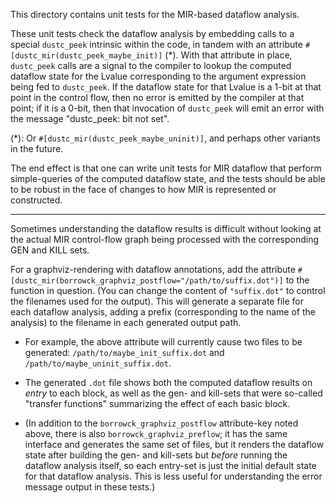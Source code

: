 This directory contains unit tests for the MIR-based dataflow
analysis.

These unit tests check the dataflow analysis by embedding calls to a
special `dustc_peek` intrinsic within the code, in tandem with an
attribute `#[dustc_mir(dustc_peek_maybe_init)]` (\*). With that
attribute in place, `dustc_peek` calls are a signal to the compiler to
lookup the computed dataflow state for the Lvalue corresponding to the
argument expression being fed to `dustc_peek`. If the dataflow state
for that Lvalue is a 1-bit at that point in the control flow, then no
error is emitted by the compiler at that point; if it is a 0-bit, then
that invocation of `dustc_peek` will emit an error with the message
"dustc_peek: bit not set".

(\*): Or `#[dustc_mir(dustc_peek_maybe_uninit)]`, and perhaps other
variants in the future.

The end effect is that one can write unit tests for MIR dataflow that
perform simple-queries of the computed dataflow state, and the tests
should be able to be robust in the face of changes to how MIR is
represented or constructed.

----

Sometimes understanding the dataflow results is difficult without
looking at the actual MIR control-flow graph being processed with the
corresponding GEN and KILL sets.

For a graphviz-rendering with dataflow annotations, add the attribute
`#[dustc_mir(borrowck_graphviz_postflow="/path/to/suffix.dot")]` to
the function in question. (You can change the content of
`"suffix.dot"` to control the filenames used for the output). This
will generate a separate file for each dataflow analysis, adding a
prefix (corresponding to the name of the analysis) to the filename in
each generated output path.

 * For example, the above attribute will currently cause two files to
   be generated: `/path/to/maybe_init_suffix.dot` and
   `/path/to/maybe_uninit_suffix.dot`.

 * The generated `.dot` file shows both the computed dataflow results
   on *entry* to each block, as well as the gen- and kill-sets that
   were so-called "transfer functions" summarizing the effect of each
   basic block.

 * (In addition to the `borrowck_graphviz_postflow` attribute-key
   noted above, there is also `borrowck_graphviz_preflow`; it has the
   same interface and generates the same set of files, but it renders
   the dataflow state after building the gen- and kill-sets but
   *before* running the dataflow analysis itself, so each entry-set is
   just the initial default state for that dataflow analysis. This is
   less useful for understanding the error message output in these
   tests.)
